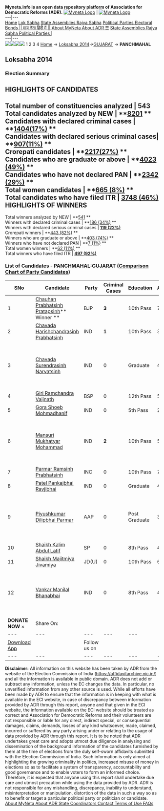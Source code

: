 **Myneta.info is an open data repository platform of Association for Democratic Reforms (ADR).**
[![Myneta Logo](https://www.myneta.info/lib/img/myneta-logo.png)](https://www.myneta.info/) | [![Myneta Logo](https://www.myneta.info/lib/img/adr-logo.png)](https://adrindia.org)  
---|---  
[Home](https://www.myneta.info/) [Lok Sabha](https://www.myneta.info/#ls "Lok Sabha") [ State Assemblies ](https://www.myneta.info/#sa "State Assemblies") [Rajya Sabha](https://www.myneta.info/#rs "Rajya Sabha") [Political Parties ](https://www.myneta.info/party "Political Parties") [ Electoral Bonds ](https://www.myneta.info/electoral_bonds "Electoral Bonds") [ || माय नेता हिंदी में || ](https://translate.google.co.in/translate?prev=hp&hl=en&js=y&u=www.myneta.info&sl=en&tl=hi&history_state0=) [ About MyNeta ](https://adrindia.org/content/about-myneta) [ About ADR ](https://adrindia.org/about-adr/who-we-are) [☰](javascript:void\(0\))
[ State Assemblies ](https://www.myneta.info/#sa "State Assemblies") [ Rajya Sabha ](https://www.myneta.info/#rs "Rajya Sabha") [ Political Parties ](https://www.myneta.info/party "Political Parties")
|   
---|---  
![](https://www.myneta.info/lib/img/banner/banner-1.png)![](https://www.myneta.info/lib/img/banner/banner-2.png)![](https://www.myneta.info/lib/img/banner/banner-3.png)![](https://www.myneta.info/lib/img/banner/banner-4.png)
1  2  3  4 
[Home](https://www.myneta.info/) → [Loksabha 2014](https://www.myneta.info/ls2014/)→[GUJARAT](https://www.myneta.info/ls2014/index.php?action=show_constituencies&state_id=6) → **PANCHMAHAL**
### 
## Loksabha 2014
###  Election Summary 
HIGHLIGHTS OF CANDIDATES  
---  
Total number of constituencies analyzed |  543   
Total candidates analyzed by NEW | **[8201](https://www.myneta.info/ls2014/index.php?action=summary&subAction=candidates_analyzed&sort=candidate#summary) **  
Candidates with declared criminal cases | **[1404(17%)](https://www.myneta.info/ls2014/index.php?action=summary&subAction=crime&sort=candidate#summary) **  
Candidates with declared serious criminal cases| **[907(11%)](https://www.myneta.info/ls2014/index.php?action=summary&subAction=serious_crime&sort=candidate#summary) **  
Crorepati candidates | **[2217(27%)](https://www.myneta.info/ls2014/index.php?action=summary&subAction=crorepati&sort=candidate#summary) **  
Candidates who are graduate or above | **[4023 (49%)](https://www.myneta.info/ls2014/index.php?action=summary&subAction=education&sort=candidate#summary) **  
Candidates who have not declared PAN | **[2342 (29%)](https://www.myneta.info/ls2014/index.php?action=summary&subAction=without_pan&sort=candidate#summary) **  
Total women candidates | **[665 (8%)](https://www.myneta.info/ls2014/index.php?action=summary&subAction=women_candidate&sort=candidate#summary) **  
Total candidates who have filed ITR | [**3748 (46%)**](https://www.myneta.info/ls2014/index.php?action=summary&subAction=filed_itr&sort=candidate#summary)  
HIGHLIGHTS OF WINNERS  
---  
Total winners analyzed by NEW | **[541](https://www.myneta.info/ls2014/index.php?action=summary&subAction=winner_analyzed&sort=candidate#summary) **  
Winners with declared criminal cases | **[186 (34%)](https://www.myneta.info/ls2014/index.php?action=summary&subAction=winner_crime&sort=candidate#summary) **  
Winners with declared serious criminal cases | **[119 (22%)](https://www.myneta.info/ls2014/index.php?action=summary&subAction=winner_serious_crime&sort=candidate#summary)**  
Crorepati winners | **[443 (82%)](https://www.myneta.info/ls2014/index.php?action=summary&subAction=winner_crorepati&sort=candidate#summary) **  
Winners who are graduate or above | **[403 (74%)](https://www.myneta.info/ls2014/index.php?action=summary&subAction=winner_education&sort=candidate#summary) **  
Winners who have not declared PAN | **[7 (1%)](https://www.myneta.info/ls2014/index.php?action=summary&subAction=winner_without_pan&sort=candidate#summary) **  
Total women winners | **[62 (11%)](https://www.myneta.info/ls2014/index.php?action=summary&subAction=winner_women&sort=candidate#summary) **  
Total winners who have filed ITR | [**497 (92%)**](https://www.myneta.info/ls2014/index.php?action=summary&subAction=winner_filed_itr&sort=candidate#summary)  
### List of Candidates - PANCHMAHAL:GUJARAT ([Comparison Chart of Party Candidates](https://www.myneta.info/ls2014/comparisonchart.php?constituency_id=283))
SNo | Candidate| Party| Criminal Cases| Education| Age| Total Assets| Liabilities  
---|---|---|---|---|---|---|---  
1  | [Chauhan Prabhatsinh Pratapsinh](https://www.myneta.info/ls2014/candidate.php?candidate_id=5362)** Winner ** | BJP | **3** | 10th Pass| 72 | Rs 1,04,64,000 ~ 1 Crore+ | Rs 0 ~   
2  | [Chavada Harishchandrasinh Prabhatsinh](https://www.myneta.info/ls2014/candidate.php?candidate_id=6609) | IND | **1** | 10th Pass| 35 | Rs 45,000 ~ 45 Thou+ | Rs 0 ~   
3  | [Chavada Surendrasinh Narvatsinh](https://www.myneta.info/ls2014/candidate.php?candidate_id=6610) | IND | 0 | Graduate| 43 | ![](https://myneta.info/image_v2.php?myneta_folder=ls2014&candidate_id=6610&col=ta) | ![](https://myneta.info/image_v2.php?myneta_folder=ls2014&candidate_id=6610&col=lia)  
4  | [Giri Ramchandra Vaijnath](https://www.myneta.info/ls2014/candidate.php?candidate_id=6606) | BSP | 0 | 12th Pass| 53 | Rs 21,82,000 ~ 21 Lacs+ | Rs 80,000 ~ 80 Thou+  
5  | [Gora Shoeb Mohmadhanif](https://www.myneta.info/ls2014/candidate.php?candidate_id=6615) | IND | 0 | 5th Pass| 27 | Rs 50,000 ~ 50 Thou+ | Rs 0 ~   
6  | [Mansuri Mukhatyar Mohammad](https://www.myneta.info/ls2014/candidate.php?candidate_id=6613) | IND | **2** | 10th Pass| 54 | ![](https://myneta.info/image_v2.php?myneta_folder=ls2014&candidate_id=6613&col=ta) | ![](https://myneta.info/image_v2.php?myneta_folder=ls2014&candidate_id=6613&col=lia)  
7  | [Parmar Ramsinh Prabhatsinh](https://www.myneta.info/ls2014/candidate.php?candidate_id=5361) | INC | 0 | 10th Pass| 70 | Rs 4,38,16,858 ~ 4 Crore+ | Rs 5,47,000 ~ 5 Lacs+  
8  | [Patel Pankajbhai Ravjibhai](https://www.myneta.info/ls2014/candidate.php?candidate_id=6612) | IND | 0 | Graduate| 41 | Rs 6,86,286 ~ 6 Lacs+ | Rs 0 ~   
9  | [Piyushkumar Dilipbhai Parmar](https://www.myneta.info/ls2014/candidate.php?candidate_id=5366) | AAP | 0 | Post Graduate| 32 | ![](https://myneta.info/image_v2.php?myneta_folder=ls2014&candidate_id=5366&col=ta) | ![](https://myneta.info/image_v2.php?myneta_folder=ls2014&candidate_id=5366&col=lia)  
10  | [Shaikh Kalim Abdul Latif](https://www.myneta.info/ls2014/candidate.php?candidate_id=6607) | SP | 0 | 8th Pass| 47 | Rs 5,36,400 ~ 5 Lacs+ | Rs 0 ~   
11  | [Shaikh Majitmiya Jivamiya](https://www.myneta.info/ls2014/candidate.php?candidate_id=6608) | JD(U) | 0 | 10th Pass| 65 | Rs 4,16,000 ~ 4 Lacs+ | Rs 15,000 ~ 15 Thou+  
12  | [Vankar Manilal Bhanabhai](https://www.myneta.info/ls2014/candidate.php?candidate_id=5365) | IND | 0 | 8th Pass| 42 | ![](https://myneta.info/image_v2.php?myneta_folder=ls2014&candidate_id=5365&col=ta) | ![](https://myneta.info/image_v2.php?myneta_folder=ls2014&candidate_id=5365&col=lia)  
|  **DONATE NOW** × |  Share On:  | [](https://api.whatsapp.com/send?text=https%3A%2F%2Fmyneta.info%2Fpunjab2022%2Findex.php%3Faction%3Dshow_constituencies%26state_id%3D19) | [](https://www.facebook.com/sharer/sharer.php?u=https%3A%2F%2Fmyneta.info%2Fpunjab2022%2Findex.php%3Faction%3Dshow_constituencies%26state_id%3D19) | [](https://twitter.com/share?url=https%3A%2F%2Fmyneta.info%2Fpunjab2022%2Findex.php%3Faction%3Dshow_constituencies%26state_id%3D19)  
---|---|---|---|---  
| [ Download App ](https://play.google.com/store/apps/details?id=com.webrosoft.myneta1&pcampaignid=pcampaignidMKT-Other-global-all-co-prtnr-py-PartBadge-Mar2515-1) | [](https://play.google.com/store/apps/details?id=com.webrosoft.myneta1&pcampaignid=pcampaignidMKT-Other-global-all-co-prtnr-py-PartBadge-Mar2515-1) |  Follow us on  | [](https://www.facebook.com/adrindia.org/) | [](https://twitter.com/adrspeaks) | [](https://groups.google.com/g/national-election-watch?hl=en&pli=1) | [](https://www.instagram.com/adrspeaks/) | [](https://www.youtube.com/user/adrspeaks) | [](https://sharechat.com/profile/adrspeaks)  
---|---|---|---|---|---|---|---|---  
**Disclaimer:** All information on this website has been taken by ADR from the website of the Election Commission of India (https://affidavitarchive.nic.in/) and all the information is available in public domain. ADR does not add or subtract any information, unless the EC changes the data. In particular, no unverified information from any other source is used. While all efforts have been made by ADR to ensure that the information is in keeping with what is available in the ECI website, in case of discrepancy between information provided by ADR through this report, anyone and that given in the ECI website, the information available on the ECI website should be treated as correct and Association for Democratic Reforms and their volunteers are not responsible or liable for any direct, indirect special, or consequential damages, claims, demands, losses of any kind whatsoever, made, claimed, incurred or suffered by any party arising under or relating to the usage of data provided by ADR through this report. It is to be noted that ADR undertakes great care and adopts utmost due diligence in analysing and dissemination of the background information of the candidates furnished by them at the time of elections from the duly self-sworn affidavits submitted with the Election Commission of India. Such information is only aimed at highlighting the growing criminality in politics, increased misuse of money in elections so as to facilitate a system of transparency, accountability and good governance and to enable voters to form an informed choice. Therefore, it is expected that anyone using this report shall undertake due care and utmost precaution while using the data provided by ADR. ADR is not responsible for any mishandling, discrepancy, inability to understand, misinterpretation or manipulation, distortion of the data in such a way so as to benefit or target a particular political party or politician or candidate. 
[ About MyNeta ](https://adrindia.org/content/about-myneta) [ About ADR ](https://adrindia.org/about-adr/who-we-are) [ State Coordinators ](https://adrindia.org/about-adr/state-coordinators) [ Contact ](https://adrindia.org/contact-us) [ Terms of Use ](https://adrindia.org/content/adr-terms-use) [ FAQs ](https://adrindia.org/content/faqs)
